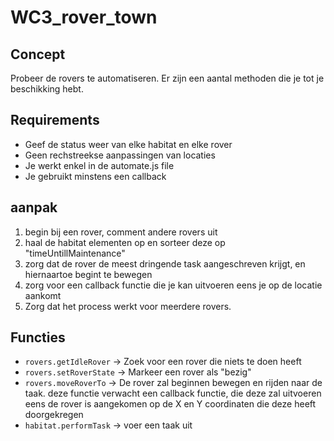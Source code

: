 # WC3_rover_town

## Concept

Probeer de rovers te automatiseren. Er zijn een aantal methoden die je tot je beschikking hebt. 


## Requirements

* Geef de status weer van elke habitat en elke rover
* Geen rechstreekse aanpassingen van locaties
* Je werkt enkel in de automate.js file
* Je gebruikt minstens een callback

## aanpak

1. begin bij een rover, comment andere rovers uit
2. haal de habitat elementen op en sorteer deze op "timeUntillMaintenance"
3. zorg dat de rover de meest dringende task aangeschreven krijgt, en hiernaartoe begint te bewegen
4. zorg voor een callback functie die je kan uitvoeren eens je op de locatie aankomt
5. Zorg dat het process werkt voor meerdere rovers.


## Functies 

* `rovers.getIdleRover` -> Zoek voor een rover die niets te doen heeft
* `rovers.setRoverState` -> Markeer een rover als "bezig"
* `rovers.moveRoverTo` -> De rover zal beginnen bewegen en rijden naar de taak. deze functie verwacht een callback functie, die deze zal uitvoeren eens de rover is aangekomen op de X en Y coordinaten die deze heeft doorgekregen
* `habitat.performTask` -> voer een taak uit
